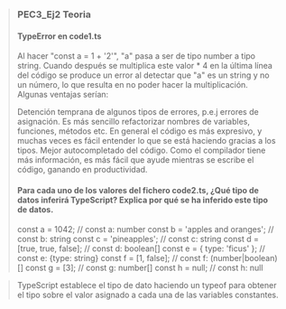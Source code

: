 >### PEC3_Ej2 Teoria
>
>#### TypeError en code1.ts
>
> Al hacer "const a = 1 + '2'", "a" pasa a ser de tipo number a tipo string. Cuando después se multiplica este valor * 4 en la última línea del código se produce un error al detectar que "a" es un string y no un número, lo que resulta en no poder hacer la multiplicación.
Algunas ventajas serían:
>
> Detención temprana de algunos tipos de errores, p.e.j errores de asignación.
> Es más sencillo refactorizar nombres de variables, funciones, métodos etc.
> En general el código es más expresivo, y muchas veces es fácil entender lo que se está haciendo gracias a los tipos.
> Mejor autocompletado del código. Como el compilador tiene más información, es más fácil que ayude mientras se escribe el código, ganando en productividad.
>
>#### Para cada uno de los valores del fichero code2.ts, ¿Qué tipo de datos inferirá TypeScript? Explica por qué se ha inferido este tipo de datos.
>
>const a = 1042;   // const a: number
>const b = 'apples and oranges'; // const b: string
>const c = 'pineapples'; // const c: string
>const d = [true, true, false]; // const d: boolean[]
>const e = { type: 'ficus' }; // const e: {type: string}
>const f = [1, false]; // const f: (number|boolean)[]
>const g = [3]; // const g: number[]
>const h = null; // const h: null

>TypeScript establece el tipo de dato haciendo un typeof para obtener el tipo sobre el valor asignado a cada una de las variables constantes.
